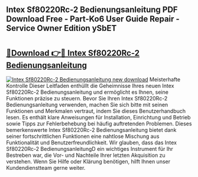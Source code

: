 ## Intex Sf80220Rc-2 Bedienungsanleitung PDF Download Free - Part-Ko6 User Guide Repair - Service Owner Edition ySbET

# <h2><a href="http://df1sd5.blite.top/?on=Intex+Sf80220Rc-2+Bedienungsanleitung">🔗Download 👉🔴 Intex Sf80220Rc-2 Bedienungsanleitung</a></h2>

[![Intex Sf80220Rc-2 Bedienungsanleitung new download](https://i.imgur.com/lujVjoI.png)](http://df1sd5.blite.top/?on=Intex+Sf80220Rc-2+Bedienungsanleitung)
Meisterhafte Kontrolle Dieser Leitfaden enthüllt die Geheimnisse Ihres neuen Intex Sf80220Rc-2 Bedienungsanleitung und ermöglicht es Ihnen, seine Funktionen präzise zu steuern. Bevor Sie Ihren Intex Sf80220Rc-2 Bedienungsanleitung verwenden, machen Sie sich bitte mit seinen Funktionen und Merkmalen vertraut, indem Sie dieses Benutzerhandbuch lesen. Es enthält klare Anweisungen für Installation, Einrichtung und Betrieb sowie Tipps zur Fehlerbehebung bei häufig auftretenden Problemen. Dieses bemerkenswerte Intex Sf80220Rc-2 Bedienungsanleitung bietet dank seiner fortschrittlichen Funktionen eine nahtlose Mischung aus Funktionalität und Benutzerfreundlichkeit. Wir glauben, dass das Intex Sf80220Rc-2 BedienungsanleitungD ein wichtiges Instrument für Ihr Bestreben war, die Vor- und Nachteile Ihrer letzten Akquisition zu verstehen. Wenn Sie Hilfe oder Klärung benötigen, hilft Ihnen unser Kundendienstteam gerne weiter.
